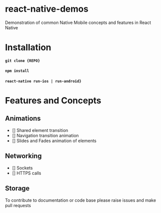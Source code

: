 # react-native-demos
Demonstration of common Native Mobile concepts and features in React Native

# Installation
#### `git clone {REPO}`

#### `npm install`

#### `react-native run-ios | run-android}`



# Features and Concepts

## Animations
- [] Shared element transition
- [] Navigation transition animation
- [] Slides and Fades animation of elements

## Networking
- [] Sockets
- [] HTTPS calls

## Storage


To contribute to documentation or code base please raise issues and make pull requests
